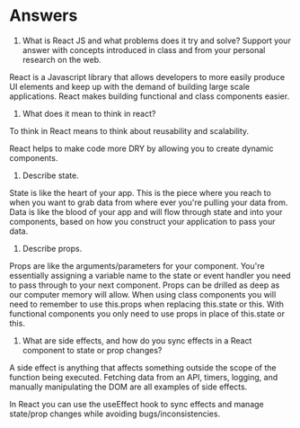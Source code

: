 # Answers

1. What is React JS and what problems does it try and solve? Support your answer with concepts introduced in class and from your personal research on the web.

React is a Javascript library that allows developers to more easily produce UI elements and keep up with the demand of building large scale applications. React makes building functional and class components easier.

1. What does it mean to think in react?

To think in React means to think about reusability and scalability.

React helps to make code more DRY by allowing you to create dynamic components.

1. Describe state.

State is like the heart of your app. This is the piece where you reach to when you want to grab data from where ever you're pulling your data from. Data is like the blood of your app and will flow through state and into your components, based on how you construct your application to pass your data.

1. Describe props.

Props are like the arguments/parameters for your component. You're essentially assigning a variable name to the state or event handler you need to pass through to your next component. Props can be drilled as deep as our computer memory will allow. When using class components you will need to remember to use this.props when replacing this.state or this. With functional components you only need to use props in place of this.state or this.

1. What are side effects, and how do you sync effects in a React component to state or prop changes?

A side effect is anything that affects something outside the scope of the function being executed. Fetching data from an API, timers, logging, and manually manipulating the DOM are all examples of side effects.

In React you can use the useEffect hook to sync effects and manage state/prop changes while avoiding bugs/inconsistencies.
